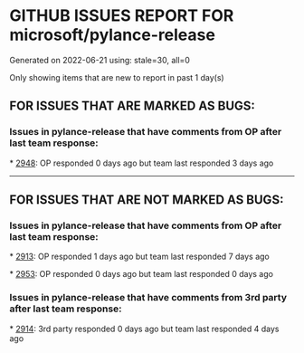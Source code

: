 
# GITHUB ISSUES REPORT FOR microsoft/pylance-release


Generated on 2022-06-21 using: stale=30, all=0


Only showing items that are new to report in past 1 day(s)


## FOR ISSUES THAT ARE MARKED AS BUGS:


### Issues in pylance-release that have comments from OP after last team response:


\* [2948](https://github.com/microsoft/pylance-release/issues/2948 "Docstring missing on @overload methods (but not plain functions)"): OP responded 0 days ago but team last responded 3 days ago

---

## FOR ISSUES THAT ARE NOT MARKED AS BUGS:


### Issues in pylance-release that have comments from OP after last team response:


\* [2913](https://github.com/microsoft/pylance-release/issues/2913 "Semantic highlighing doesn't differentiate parameter passing by its name from usage inside the function"): OP responded 1 days ago but team last responded 7 days ago

\* [2953](https://github.com/microsoft/pylance-release/issues/2953 "&quot;Parameter&quot; is not exported from module &quot;torch.nn&quot;"): OP responded 0 days ago but team last responded 0 days ago

### Issues in pylance-release that have comments from 3rd party after last team response:


\* [2914](https://github.com/microsoft/pylance-release/issues/2914 "Extension is watching files outside of the workspace"): 3rd party responded 0 days ago but team last responded 4 days ago

